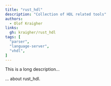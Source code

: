 ```yaml
---
title: "rust_hdl"
description: "Collection of HDL related tools"
authors:
  - Olof Kraigher
links:
  gh: kraigher/rust_hdl
tags: [
  "parser",
  "language-server",
  "vhdl",
]
---
```


This is a long description...
<!--more-->
... about rust_hdl.
